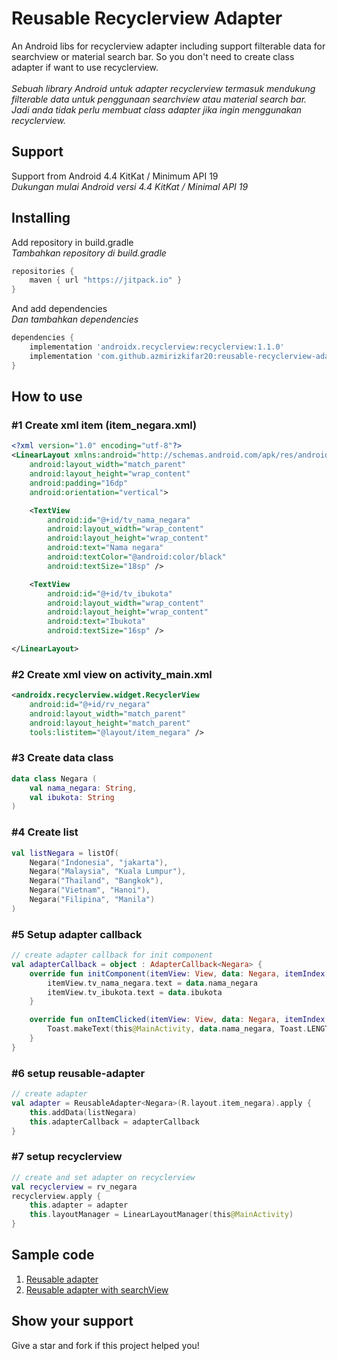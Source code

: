 # Reusable Recyclerview Adapter

An Android libs for recyclerview adapter including support filterable data for searchview or material search bar. So you don't need to create class adapter if want to use recyclerview.
<br><br>*Sebuah library Android untuk adapter recyclerview termasuk mendukung filterable data untuk penggunaan searchview atau material search bar. Jadi anda tidak perlu membuat class adapter jika ingin menggunakan recyclerview.*

## Support 
Support from Android 4.4 KitKat / Minimum API 19
<br>*Dukungan mulai Android versi 4.4 KitKat / Minimal API 19*

## Installing 
Add repository in build.gradle
<br>*Tambahkan repository di build.gradle*
```gradle
repositories {
    maven { url "https://jitpack.io" }
}
```
And add dependencies
<br>*Dan tambahkan dependencies*
```gradle
dependencies {
    implementation 'androidx.recyclerview:recyclerview:1.1.0'
    implementation 'com.github.azmirizkifar20:reusable-recyclerview-adapter:1.0.0'
}
```

## How to use
### #1 Create xml item (item_negara.xml)
```item_negara.xml
<?xml version="1.0" encoding="utf-8"?>
<LinearLayout xmlns:android="http://schemas.android.com/apk/res/android"
    android:layout_width="match_parent"
    android:layout_height="wrap_content"
    android:padding="16dp"
    android:orientation="vertical">

    <TextView
        android:id="@+id/tv_nama_negara"
        android:layout_width="wrap_content"
        android:layout_height="wrap_content"
        android:text="Nama negara"
        android:textColor="@android:color/black"
        android:textSize="18sp" />

    <TextView
        android:id="@+id/tv_ibukota"
        android:layout_width="wrap_content"
        android:layout_height="wrap_content"
        android:text="Ibukota"
        android:textSize="16sp" />

</LinearLayout>
```

### #2 Create xml view on activity_main.xml
```activity_main.xml
<androidx.recyclerview.widget.RecyclerView
    android:id="@+id/rv_negara"
    android:layout_width="match_parent"
    android:layout_height="match_parent"
    tools:listitem="@layout/item_negara" />
```

### #3 Create data class
```Negara.kt
data class Negara (
    val nama_negara: String,
    val ibukota: String
)
```

### #4 Create list
```MainActivity.kt
val listNegara = listOf(
    Negara("Indonesia", "jakarta"),
    Negara("Malaysia", "Kuala Lumpur"),
    Negara("Thailand", "Bangkok"),
    Negara("Vietnam", "Hanoi"),
    Negara("Filipina", "Manila")
)
```

### #5 Setup adapter callback
```MainActivity.kt
// create adapter callback for init component
val adapterCallback = object : AdapterCallback<Negara> {
    override fun initComponent(itemView: View, data: Negara, itemIndex: Int) {
        itemView.tv_nama_negara.text = data.nama_negara
        itemView.tv_ibukota.text = data.ibukota
    }

    override fun onItemClicked(itemView: View, data: Negara, itemIndex: Int) {
        Toast.makeText(this@MainActivity, data.nama_negara, Toast.LENGTH_SHORT).show()
    }
}
```

### #6 setup reusable-adapter
```MainActivity.kt
// create adapter
val adapter = ReusableAdapter<Negara>(R.layout.item_negara).apply {
    this.addData(listNegara)
    this.adapterCallback = adapterCallback
}
```

### #7 setup recyclerview 
```MainActivity.kt
// create and set adapter on recyclerview
val recyclerview = rv_negara
recyclerview.apply {
    this.adapter = adapter
    this.layoutManager = LinearLayoutManager(this@MainActivity)
}
```

## Sample code
1. [Reusable adapter](https://github.com/azmirizkifar20/reusable-recyclerview-adapter/blob/master/app/src/main/java/org/marproject/reusablerecyclerviewadapter/sample/noadapter/MainActivity.kt) <br>
2. [Reusable adapter with searchView](https://github.com/azmirizkifar20/reusable-recyclerview-adapter/blob/master/app/src/main/java/org/marproject/reusablerecyclerviewadapter/sample/searchview/MainActivity.kt)

## Show your support
Give a star and fork if this project helped you!